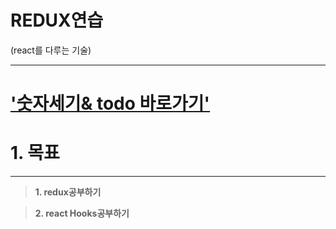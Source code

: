 # REDUX연습

(react를 다루는 기술)

---

# ['숫자세기& todo 바로가기'](https://kim-hyosun.github.io/counter-todolist/)

# 1. 목표

---

> **1. redux공부하기**

> **2. react Hooks공부하기**

<br />
<br />
<br />
